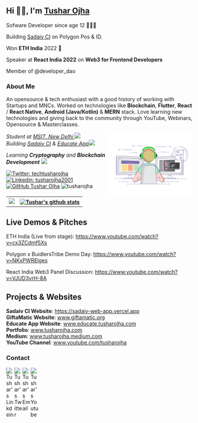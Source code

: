 ## Hi 👋🏼, I'm [Tushar Ojha](https://tusharojha.com)

Sofware Developer since age 12 👨🏼‍💻

Building [Sadaiv CI](https://sadaiv.io) on Polygon Pos & ID.

Won **ETH India** 2022 🏅

Speaker at **React India 2022** on **Web3 for Frontend Developers**

Member of @developer_dao


### About Me

An opensource & tech enthusiast with a good history of working with Startups and MNCs. Worked on technologies like **Blockchain**, **Flutter**, **React** / **React Native**, **Android (Java/Kotlin)** & **MERN** stack. Love learning new technologies and giving back to the community through YouTube, Webinars, Opensource & Masterclasses.

<img align='right' src="https://github.com/tusharojha/tusharojha/blob/master/work.gif?raw=true" width="230" >
<p><em>Student at <a href="https://www.msit.in">MSIT, New Delhi </a> <img src="https://media.giphy.com/media/fYSnHlufseco8Fh93Z/giphy.gif" width="30"></br>Building <a href="https://devfolio.co/projects/sadaiv-ci-4cf9">Sadaiv CI</a> & <a href="https://www.educate.tusharojha.com">Educate App</a><img src="https://media.giphy.com/media/WUlplcMpOCEmTGBtBW/giphy.gif" width="30"> 

Learning **Cryptography** and **Blockchain Development** <img src="https://media.giphy.com/media/mGcNjsfWAjY5AEZNw6/giphy.gif" width="50">
</em>

[![Twitter: techtusharojha](https://img.shields.io/twitter/follow/techtusharojha?style=social)](https://twitter.com/techtusharojha)
[![Linkedin: tusharojha2001](https://img.shields.io/badge/-tusharojha-blue?style=flat-square&logo=Linkedin&logoColor=white&link=https://www.linkedin.com/in/tusharojha2001/)](https://www.linkedin.com/in/tusharojha2001/)
[![GitHub Tushar Ojha](https://img.shields.io/github/followers/tusharojha?label=follow&style=social)](https://github.com/tusharojha)
<img src="https://komarev.com/ghpvc/?username=tusharojha" alt="tusharojha" /> </br>
</p>
<table style="width:100%">
  <tr>
    <th><img src="https://github-readme-stats.vercel.app/api/top-langs/?username=tusharojha&layout=compact" /></th>
    <th><a href="https://github.com/tusharojha/github-readme-stats"><img align="center" src="https://github-readme-stats.vercel.app/api?username=tusharojha&show_icons=true&include_all_commits=true&theme=buefy&hide_border=true" alt="Tushar's github stats" /></a></th>
  </tr>
</table>

## Live Demos & Pitches
ETH India (Live from stage): https://www.youtube.com/watch?v=cx3ZCdmf5Xs

Polygon x BuidlersTribe Demo Day: https://www.youtube.com/watch?v=NKxPWRElges

React India Web3 Panel Discussion: https://www.youtube.com/watch?v=VJUD3yrH-8A

## Projects & Websites
**Sadaiv CI Website**: https://sadaiv-web-app.vercel.app </br>
**GiftaMatic Website**: www.giftamatic.org </br>
**Educate App Website**: www.educate.tusharojha.com </br>
**Portfolio**: www.tusharojha.com </br>
**Medium**: www.tusharojha.medium.com </br>
**YouTube Channel**: www.youtube.com/tusharojha

### Contact
<a href="https://linkedin.com/in/tusharojha2001" target="_blank">
  <img align="left" alt="Tushar's Linkdein" width="22px" src="https://cdn.jsdelivr.net/npm/simple-icons@v3/icons/linkedin.svg" />
</a>
<a href="https://twitter.com/techtusharojha" target="_blank">
  <img align="left" alt="Tushar's Twitter" width="22px" src="https://cdn.jsdelivr.net/npm/simple-icons@v3/icons/twitter.svg" />
</a>
<a href="mailto:tusharojha2001@gmail.com" target="_blank">
  <img align="left" alt="Tushar's Email" width="22px" src="https://cdn.jsdelivr.net/npm/simple-icons@v3/icons/gmail.svg" />
</a>
<a href="https://www.youtube.com/channel/UCFEI7zN-vQ9ct8IUAj4l8rw" target="_blank">
  <img align="left" alt="Tushar's Youtube" width="22px" src="https://cdn.jsdelivr.net/npm/simple-icons@v3/icons/youtube.svg" />
</a>

